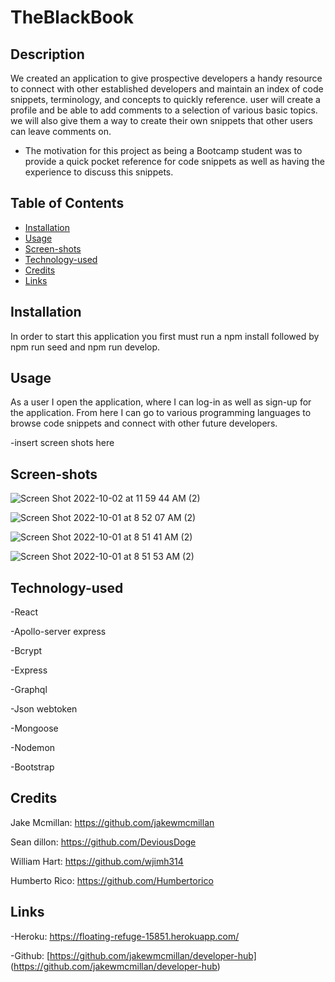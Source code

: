 # TheBlackBook
## Description

We created an application to give prospective developers a handy resource to connect with other established developers and maintain an index of code snippets, terminology, and concepts to quickly reference. user will create a profile and be able to add comments to a selection of various basic topics. we will also give them a way to create their own snippets that other users can leave comments on.

- The motivation for this project as being a Bootcamp student was to provide a quick pocket reference for code snippets as well as having the experience to discuss this snippets. 


## Table of Contents    


- [Installation](#installation)
- [Usage](#usage)
- [Screen-shots](#Screen-shots)
- [Technology-used](#Technology-used)
- [Credits](#credits)
- [Links](#links)

## Installation

In order to start this application you first must run a npm install followed by npm run seed and npm run develop. 

## Usage

As a user I open the application, where I can log-in as well as sign-up for the application. From here I can go to various programming languages to browse code snippets and connect with other future developers.

-insert screen shots here

## Screen-shots 
![Screen Shot 2022-10-02 at 11 59 44 AM (2)](https://user-images.githubusercontent.com/105678852/193553682-9441569f-a754-4fe4-a80d-cd630e5a2662.png)

![Screen Shot 2022-10-01 at 8 52 07 AM (2)](https://user-images.githubusercontent.com/105678852/193553787-d08d145c-5f2a-4b2a-8cf7-ea65422a4f8f.png)

![Screen Shot 2022-10-01 at 8 51 41 AM (2)](https://user-images.githubusercontent.com/105678852/193553905-032d554f-e9ab-4dfb-8ef0-a7e10404533d.png)

![Screen Shot 2022-10-01 at 8 51 53 AM (2)](https://user-images.githubusercontent.com/105678852/193554045-f594ce36-a383-4ac7-8614-d1d7f652d8a4.png)




## Technology-used
-React

-Apollo-server express

-Bcrypt

-Express

-Graphql

-Json webtoken

-Mongoose

-Nodemon

-Bootstrap





## Credits

Jake Mcmillan: https://github.com/jakewmcmillan

Sean dillon: https://github.com/DeviousDoge

William Hart: https://github.com/wjimh314

Humberto Rico: https://github.com/Humbertorico

## Links

-Heroku: https://floating-refuge-15851.herokuapp.com/

-Github: [https://github.com/jakewmcmillan/developer-hub] (https://github.com/jakewmcmillan/developer-hub)

